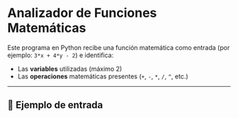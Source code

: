 # Analizador de Funciones Matemáticas

Este programa en Python recibe una función matemática como entrada (por ejemplo: `3*x + 4*y - 2`) e identifica:

- Las **variables** utilizadas (máximo 2)
- Las **operaciones** matemáticas presentes (`+`, `-`, `*`, `/`, `^`, etc.)

---

## 🧾 Ejemplo de entrada

